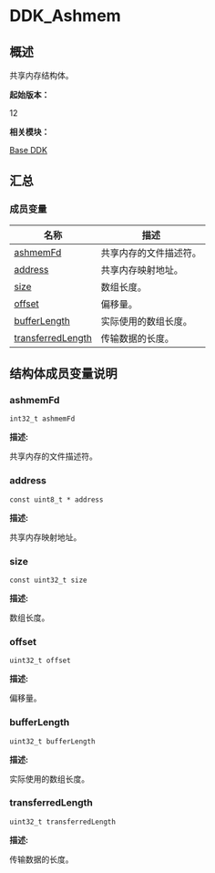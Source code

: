 # DDK_Ashmem


## 概述

共享内存结构体。

**起始版本：** 

12

**相关模块：**

[Base DDK](_base_ddk.md)


## 汇总


### 成员变量

| 名称 | 描述 | 
| -------- | -------- |
| [ashmemFd](#ashmemfd) | 共享内存的文件描述符。 | 
| [address](#address) | 共享内存映射地址。 | 
| [size](#size) | 数组长度。 | 
| [offset](#offset) | 偏移量。 | 
| [bufferLength](#bufferlength) | 实际使用的数组长度。 | 
| [transferredLength](#transferredlength) | 传输数据的长度。 | 


## 结构体成员变量说明


### ashmemFd


~~~
int32_t ashmemFd
~~~

**描述:**

共享内存的文件描述符。


### address


~~~
const uint8_t * address
~~~

**描述:**

共享内存映射地址。


### size


~~~
const uint32_t size
~~~

**描述:**

数组长度。


### offset


~~~
uint32_t offset
~~~

**描述:**

偏移量。


### bufferLength


~~~
uint32_t bufferLength
~~~

**描述:**

实际使用的数组长度。


### transferredLength


~~~
uint32_t transferredLength
~~~

**描述:**

传输数据的长度。
